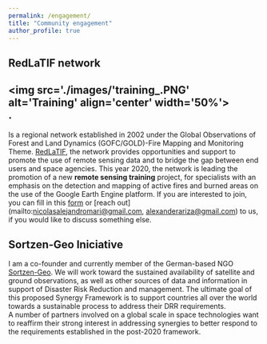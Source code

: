 ```yaml
---
permalink: /engagement/
title: "Community engagement"
author_profile: true
---
```



RedLaTIF network
------
<img src='./images/'training_.PNG' alt='Training' align='center' width='50%'></img>
<br>.
------
Is a regional network established in 2002 under the Global Observations of Forest and Land Dynamics (GOFC/GOLD)-Fire Mapping and Monitoring Theme. [RedLaTIF](https://gofcgold.org/regional-networks/red-latinoamerica-deteledeteccion-e-incendios-forestales-redlatif), the network provides opportunities and support to promote the use of remote sensing data and to bridge the gap between end users and space agencies. This year 2020, the network is leading the promotion of a new **remote sensing training** project, for specialists with an emphasis on the detection and mapping of active fires and burned areas on the use of the Google Earth Engine platform. If you are interested to join, you can fill in this [form](https://forms.gle/wSQGMQLXcWv9u2NY9) or [reach out](mailto:nicolasalejandromari@gmail.com, alexanderariza@gmail.com) to us, if you would like to discuss something else.


Sortzen-Geo Iniciative
------
I am a co-founder and currently member of the German-based NGO [Sortzen-Geo](https://alexanderariza.github.io/sortzen.geo.github.io/). We will work toward the sustained availability of satellite and ground observations, as well as other sources of data and information in support of Disaster Risk Reduction and management. The ultimate goal of this proposed Synergy Framework is to support countries all over the world towards a sustainable process to address their DRR requirements.<br>
A number of partners involved on a global scale in space technologies want to reaffirm their strong interest in addressing synergies to better respond to the requirements established in the post-2020 framework.




